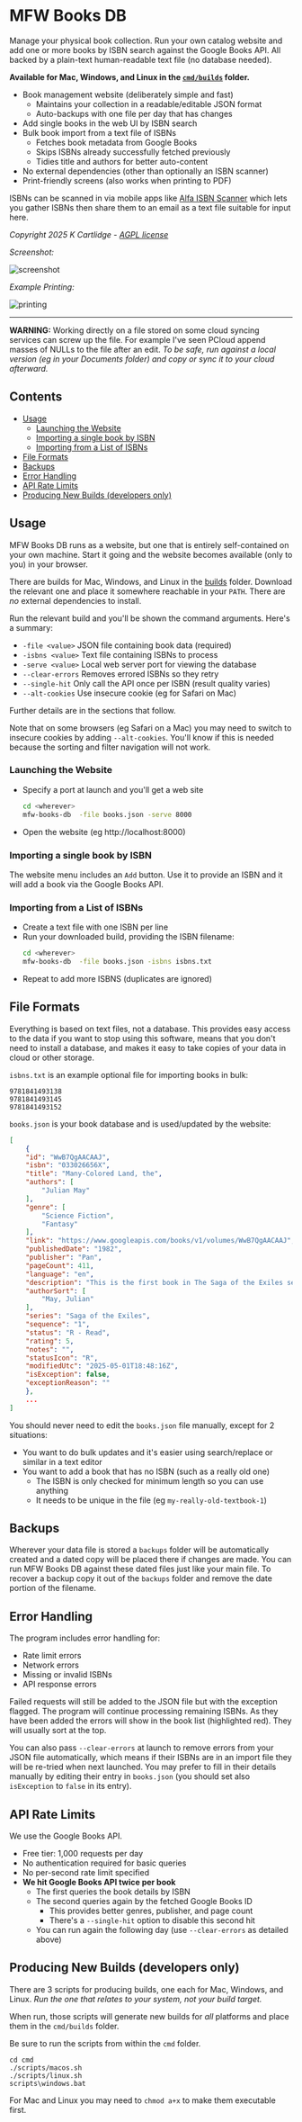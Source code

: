 # MFW Books DB

Manage your physical book collection. Run your own catalog website and add one or more books by ISBN search against the Google Books API. All backed by a plain-text human-readable text file (no database needed).

**Available for Mac, Windows, and Linux in the [`cmd/builds`](./cmd/builds/) folder.**

- Book management website (deliberately simple and fast)
    - Maintains your collection in a readable/editable JSON format
    - Auto-backups with one file per day that has changes
- Add single books in the web UI by ISBN search
- Bulk book import from a text file of ISBNs
    - Fetches book metadata from Google Books
    - Skips ISBNs already successfully fetched previously
    - Tidies title and authors for better auto-content
- No external dependencies (other than optionally an ISBN scanner)
- Print-friendly screens (also works when printing to PDF)

ISBNs can be scanned in via mobile apps like [Alfa ISBN Scanner](https://www.alfaebooks.com/help/isbn_scanner) which lets you gather ISBNs then share them to an email as a text file suitable for input here.

*Copyright 2025 K Cartlidge - [AGPL license](./LICENSE.txt)*

*Screenshot:*

![screenshot](./screenshot.png)

*Example Printing:*

![printing](./printing.png)

---

**WARNING:**
Working directly on a file stored on some cloud syncing services can screw up the file.  For example I've seen PCloud append masses of NULLs to the file after an edit.  *To be safe, run against a local version (eg in your Documents folder) and copy or sync it to your cloud afterward.*

## Contents

- [Usage](#usage)
    - [Launching the Website](#launching-the-website)
    - [Importing a single book by ISBN](#importing-a-single-book-by-isbn)
    - [Importing from a List of ISBNs](#importing-from-a-list-of-isbns)
- [File Formats](#file-formats)
- [Backups](#backups)
- [Error Handling](#error-handling)
- [API Rate Limits](#api-rate-limits)
- [Producing New Builds (developers only)](#producing-new-builds-developers-only)

## Usage

MFW Books DB runs as a website, but one that is entirely self-contained on your own machine.  Start it going and the website becomes available (only to you) in your browser.

There are builds for Mac, Windows, and Linux in the [builds](./cmd/builds) folder.
Download the relevant one and place it somewhere reachable in your `PATH`.
There are *no* external dependencies to install.

Run the relevant build and you'll be shown the command arguments.
Here's a summary:

- `-file <value>`   JSON file containing book data (required)
- `-isbns <value>`  Text file containing ISBNs to process
- `-serve <value>`  Local web server port for viewing the database
- `--clear-errors`  Removes errored ISBNs so they retry
- `--single-hit`    Only call the API once per ISBN (result quality varies)
- `--alt-cookies`   Use insecure cookie (eg for Safari on Mac)

Further details are in the sections that follow.

Note that on some browsers (eg Safari on a Mac) you may need to switch to insecure cookies by adding `--alt-cookies`.  You'll know if this is needed because the sorting and filter navigation will not work.

### Launching the Website

- Specify a port at launch and you'll get a web site
    ```bash
    cd <wherever>
    mfw-books-db  -file books.json -serve 8000
    ```
- Open the website (eg http://localhost:8000)

### Importing a single book by ISBN

The website menu includes an `Add` button.
Use it to provide an ISBN and it will add a book via the Google Books API.

### Importing from a List of ISBNs

- Create a text file with one ISBN per line
- Run your downloaded build, providing the ISBN filename:
    ```bash
    cd <wherever>
    mfw-books-db  -file books.json -isbns isbns.txt
    ```
- Repeat to add more ISBNS (duplicates are ignored)

## File Formats

Everything is based on text files, not a database.
This provides easy access to the data if you want to stop using this software, means that you don't need to install a database, and makes it easy to take copies of your data in cloud or other storage.

`isbns.txt` is an example optional file for importing books in bulk:

    9781841493138
    9781841493145
    9781841493152

`books.json` is your book database and is used/updated by the website:

``` json
[
    {
    "id": "WwB7QgAACAAJ",
    "isbn": "033026656X",
    "title": "Many-Colored Land, the",
    "authors": [
        "Julian May"
    ],
    "genre": [
        "Science Fiction",
        "Fantasy"
    ],
    "link": "https://www.googleapis.com/books/v1/volumes/WwB7QgAACAAJ",
    "publishedDate": "1982",
    "publisher": "Pan",
    "pageCount": 411,
    "language": "en",
    "description": "This is the first book in The Saga of the Exiles series. Among the misfits and mavericks of the 22nd century, there are those who pass through the time-doors of the Pliocene Epoch into the battleground of two warring races from a planet far away.",
    "authorSort": [
        "May, Julian"
    ],
    "series": "Saga of the Exiles",
    "sequence": "1",
    "status": "R - Read",
    "rating": 5,
    "notes": "",
    "statusIcon": "R",
    "modifiedUtc": "2025-05-01T18:48:16Z",
    "isException": false,
    "exceptionReason": ""
    },
    ...
]
```

You should never need to edit the `books.json` file manually, except for 2 situations:

- You want to do bulk updates and it's easier using search/replace or similar in a text editor
- You want to add a book that has no ISBN (such as a really old one)
    - The ISBN is only checked for minimum length so you can use anything
    - It needs to be unique in the file (eg `my-really-old-textbook-1`)

## Backups

Wherever your data file is stored a `backups` folder will be automatically created and a dated copy will be placed there if changes are made.  You can run MFW Books DB against these dated files just like your main file.  To recover a backup copy it out of the `backups` folder and remove the date portion of the filename.

## Error Handling

The program includes error handling for:
- Rate limit errors
- Network errors
- Missing or invalid ISBNs
- API response errors

Failed requests will still be added to the JSON file but with the exception flagged. The program will continue processing remaining ISBNs.  As they have been added the errors will show in the book list (highlighted red).  They will usually sort at the top.

You can also pass `--clear-errors` at launch to remove errors from your JSON file automatically, which means if their ISBNs are in an import file they will be re-tried when next launched.  You may prefer to fill in their details manually by editing their entry in `books.json` (you should set also `isException` to `false` in its entry).

## API Rate Limits

We use the Google Books API.

- Free tier: 1,000 requests per day
- No authentication required for basic queries
- No per-second rate limit specified
- **We hit Google Books API twice per book**
    - The first queries the book details by ISBN
    - The second queries again by the fetched Google Books ID
        - This provides better genres, publisher, and page count
        - There's a `--single-hit` option to disable this second hit
    - You can run again the following day (use `--clear-errors` as detailed above)

## Producing New Builds (developers only)

There are 3 scripts for producing builds, one each for Mac, Windows, and Linux.
*Run the one that relates to your system, not your build target.*

When run, those scripts will generate new builds for *all* platforms and place them in the `cmd/builds` folder.

Be sure to run the scripts from within the `cmd` folder.

    cd cmd
    ./scripts/macos.sh
    ./scripts/linux.sh
    scripts\windows.bat

For Mac and Linux you may need to `chmod a+x` to make them executable first.
